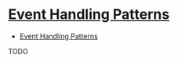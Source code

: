 # [Event Handling Patterns](http://www.dre.vanderbilt.edu/~schmidt/POSA/POSA2/event-patterns.html)

- [Event Handling Patterns](#event-handling-patterns)









TODO
